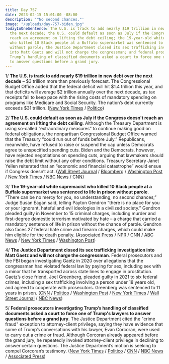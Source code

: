 ```yaml
---
title: Day 757
date: 2023-02-15 15:01:00 -08:00
description: '"No second chances."'
image: "/uploads/day-757-biden.jpg"
todayInOneSentence: The U.S. is track to add nearly $19 trillion in new debt over
  the next decade; the U.S. could default as soon as July if the Congress doesn't
  reach an agreement on lifting the debt ceiling; the 19-year-old white supremacist
  who killed 10 Black people at a Buffalo supermarket was sentenced to life in prison
  without parole; the Justice Department closed its sex trafficking investigation
  into Matt Gaetz and will not charge the congressman; and federal prosecutors investigating
  Trump’s handling of classified documents asked a court to force one of Trump's lawyers
  to answer questions before a grand jury.
---
```


1/ **The U.S. is track to add nearly $19 trillion in new debt over the next decade** – $3 trillion more than previously forecast. The Congressional Budget Office added that the federal deficit will hit $1.4 trillion this year, and that deficits will average $2 trillion annually over the next decade, as tax receipts fail to keep pace with the rising costs of mandatory spending on programs like Medicare and Social Security. The nation’s debt currently exceeds $31 trillion. ([New York Times](https://www.nytimes.com/2023/02/15/business/national-debt-biden.html) / [Politico](https://www.politico.com/news/2023/02/15/inflation-persist-until-2026-federal-experts-00083033))

2/ **The U.S. could default as soon as July if the Congress doesn't reach an agreement on lifting the debt ceiling**. Although the Treasury Department is using so-called “extraordinary measures” to continue making good on federal obligations, the nonpartisan Congressional Budget Office warned that the Treasury “could run out of funds before July.” Republicans, meanwhile, have refused to raise or suspend the cap unless Democrats agree to unspecified spending cuts. Biden and the Democrats, however, have rejected negotiations on spending cuts, arguing that lawmakers should raise the debt limit without any other conditions. Treasury Secretary Janet Yellen reiterated that an “economic and financial catastrophe” would ensue if Congress doesn’t act. ([Wall Street Journal](https://www.wsj.com/articles/u-s-could-default-as-soon-as-july-if-debt-ceiling-standoff-isnt-resolved-662b6807?mod=djemalertNEWS) / [Bloomberg](https://www.bloomberg.com/news/articles/2023-02-15/us-treasury-risks-a-payment-default-as-soon-as-july-cbo-says?sref=MIBMEEoj) / [Washington Post](https://www.washingtonpost.com/us-policy/2023/02/15/debt-ceiling-deadline-risks/) / [New York Times](https://www.nytimes.com/2023/02/15/us/politics/default-debt-limit-cbo-report.html) / [NBC News](https://www.nbcnews.com/politics/congress/us-debt-ceiling-deadline-july-september-cbo-rcna70673) / [CNN](https://www.cnn.com/2023/02/15/politics/debt-ceiling-default-cbo-congress/))

3/ **The 19-year-old white supremacist who killed 10 Black people at a Buffalo supermarket was sentenced to life in prison without parole**. “There can be no mercy for you, no understanding, no second chances,” Judge Susan Eagan said, telling Payton Gendron “there is no place for you or your ignorant, hateful and evil ideologies in a civilized society.” Gendron pleaded guilty in November to 15 criminal charges, including murder and first-degree domestic terrorism motivated by hate – a charge that carried a mandatory sentence of life in prison without the chance of parole. Gendron also faces 27 federal hate crime and firearm charges, which could make him eligible for the death penalty. ([Associated Press](https://apnews.com/article/legal-proceedings-new-york-buffalo-crime-terrorism-a13cf95d1fbecfa64571de87d2ccfa8a) / [NPR](https://www.npr.org/2023/02/15/1156996712/buffalo-tops-shooting-new-york-sentencing) / [CNN](https://www.cnn.com/2023/02/15/us/buffalo-tops-grocery-shooting-payton-gendron-state-sentencing/) / [ABC News](https://abcnews.go.com/US/buffalo-mass-shooter-payton-gendron-set-sentenced-life/story?id=97079974) / [New York Times](https://www.nytimes.com/2023/02/15/nyregion/buffalo-shooting-gunman-sentencing.html) / [Washington Post](https://www.washingtonpost.com/national-security/2023/02/15/buffalo-shooting-gendron-sentencing/))

4/ **The Justice Department closed its sex trafficking investigation into Matt Gaetz and will not charge the congressman**. Federal prosecutors and the FBI began investigating Gaetz in 2020 over allegations that the congressman had violated federal law by paying for sex, including sex with a minor that he transported across state lines to engage in prostitution. Gaetz’s close friend, Joel Greenberg, pleaded guilty in 2021 to six federal crimes, including a sex trafficking involving a person under 18 years old, and agreed to cooperate with prosecutors. Greenberg was sentenced to 11 years in prison. ([CNN](https://www.cnn.com/2023/02/15/politics/matt-gaetz-justice-department/index.html) / [Politico](https://www.politico.com/news/2023/02/15/doj-wont-charge-gaetz-00083041) / [Washington Post](https://www.washingtonpost.com/national-security/2023/02/15/gaetz-not-charged-sex-trafficking/) / [New York Times](https://www.nytimes.com/2023/02/15/us/politics/matt-gaetz-sex-trafficking-justice-department.html) / [Wall Street Journal](https://www.wsj.com/articles/justice-department-drops-investigation-of-rep-matt-gaetz-3eaa47b3?mod=djemalertNEWS) / [NBC News](https://www.nbcnews.com/politics/congress/doj-decides-not-charge-rep-matt-gaetz-sex-trafficking-investigation-rcna70839))

5/ **Federal prosecutors investigating Trump’s handling of classified documents asked a court to force one of Trump's lawyers to answer questions before a grand jury**. The Justice Department cited the "crime fraud" exception to attorney-client privilege, saying they have evidence that some of Trump’s conversations with his lawyer, Evan Corcoran, were used to carry out a crime or fraud. Although Corcoran already appeared before the grand jury, he repeatedly invoked attorney-client privilege in declining to answer certain questions. The Justice Department’s motion is seeking to compel Corcoran’s testimony. ([New York Times](https://www.nytimes.com/2023/02/14/us/politics/trump-lawyer-classified-documents-investigation.html) / [Politico](https://www.politico.com/news/2023/02/14/special-counsel-donald-trump-testify-00082932) / [CNN](https://www.cnn.com/2023/02/14/politics/evan-corcoran-trump-attorney-testimony) / [NBC News](https://www.nbcnews.com/politics/justice-department/special-counsel-seeks-testimony-trump-lawyer-prosecutors-allege-eviden-rcna70711) / [Associated Press](https://apnews.com/article/trump-probe-attorney-client-privilege-b9c9c85afa5a30a2c7aac527ed2bdf66))